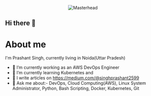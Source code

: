 <div style="display: flex; justify-content: center; align-items: center; width: 100%;">
    <img src="https://encrypted-tbn0.gstatic.com/images?q=tbn:ANd9GcTGn-wpaT55yoa4R3xmCO_aVp-O5djZqh_yLmml5kziNA2wuGdfq9zvvdA&s" alt="Masterhead" style="max-width: 100%; height: auto;">
</div>

## Hi there 👋
###
<h1 align=left>About me</h1>
I'm Prashant Singh, currently living in Noida(Uttar Pradesh)

- 🔭 I’m currently working as an AWS DevOps Engineer
- 🌱 I’m currently learning Kubernetes and  
- 📖 I write articles on https://medium.com/@singhprashant2599
- 💬 Ask me about:- DevOps, Cloud Computing(AWS), Linux System Administrator, Python, Bash Scripting, Docker, Kubernetes, Git


